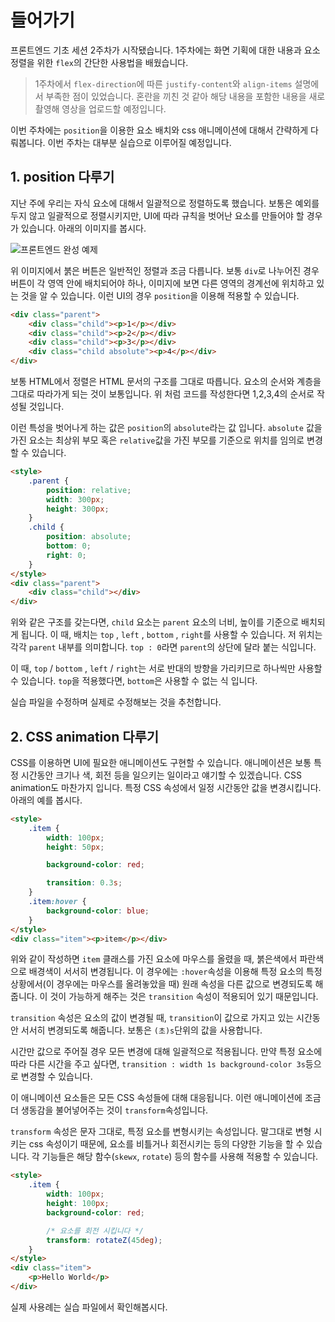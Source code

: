 # 들어가기

프론트엔드 기초 세션 2주차가 시작됐습니다. 1주차에는 화면 기획에 대한 내용과 요소 정렬을 위한 `flex`의 간단한 사용법을 배웠습니다.

> 1주차에서 `flex-direction`에 따른 `justify-content`와 `align-items` 설명에서 부족한 점이 있었습니다. 혼란을 끼친 것 같아 해당 내용을 포함한 내용을 새로 촬영해 영상을 업로드할 예정입니다.

이번 주차에는 `position`을 이용한 요소 배치와 css 애니메이션에 대해서 간략하게 다뤄봅니다. 이번 주차는 대부분 실습으로 이루어질 예정입니다.

## 1. position 다루기

지난 주에 우리는 자식 요소에 대해서 일괄적으로 정렬하도록 했습니다. 보통은 예외를 두지 않고 일괄적으로 정렬시키지만, UI에 따라 규칙을 벗어난 요소를 만들어야 할 경우가 있습니다. 아래의 이미지를 봅시다.

![프론트엔드 완성 예제](https://github.com/likelion-syu/2020-frontend-basic/blob/master/sessions/week2/assets/img/img2.png?raw=true)

위 이미지에서 붉은 버튼은 일반적인 정렬과 조금 다릅니다. 보통 `div`로 나누어진 경우 버튼이 각 영역 안에 배치되어야 하나, 이미지에 보면 다른 영역의 경계선에 위치하고 있는 것을 알 수 있습니다. 이런 UI의 경우 `position`을 이용해
적용할 수 있습니다.

```html
<div class="parent">
    <div class="child"><p>1</p></div>
    <div class="child"><p>2</p></div>
    <div class="child"><p>3</p></div>
    <div class="child absolute"><p>4</p></div>
</div>
```

보통 HTML에서 정렬은 HTML 문서의 구조를 그대로 따릅니다. 요소의 순서와 계층을 그대로 따라가게 되는 것이 보통입니다. 위 처럼 코드를 작성한다면 1,2,3,4의 순서로 작성될 것입니다.

이런 특성을 벗어나게 하는 값은 `position`의 `absolute`라는 값 입니다. `absolute`
값을 가진 요소는 최상위 부모 혹은 `relative`값을 가진 부모를 기준으로 위치를 임의로 변경할 수 있습니다.

```html
<style>
    .parent {
        position: relative;
        width: 300px;
        height: 300px;
    }
    .child {
        position: absolute;
        bottom: 0;
        right: 0;
    }
</style>
<div class="parent">
    <div class="child"></div>
</div>
```

위와 같은 구조를 갖는다면, `child` 요소는 `parent` 요소의 너비, 높이를 기준으로 배치되게 됩니다. 이 때, 배치는 `top` , `left` , `bottom` , `right`를 사용할 수 있습니다. 저 위치는 각각 `parent` 내부를 의미합니다. `top : 0`라면 `parent`의 상단에 달라 붙는 식입니다.

이 때, `top` / `bottom` , `left` / `right`는 서로 반대의 방향을 가리키므로 하나씩만 사용할 수 있습니다. `top`을 적용했다면, `bottom`은 사용할 수 없는 식 입니다.

실습 파일을 수정하며 실제로 수정해보는 것을 추천합니다.

## 2. CSS animation 다루기

CSS를 이용하면 UI에 필요한 애니메이션도 구현할 수 있습니다. 애니메이션은 보통 특정 시간동안 크기나 색, 회전 등을 일으키는 일이라고 얘기할 수 있겠습니다. CSS animation도 마찬가지 입니다. 특정 CSS 속성에서 일정 시간동안 값을 변경시킵니다. 아래의 예를 봅시다.

```html
<style>
    .item {
        width: 100px;
        height: 50px;

        background-color: red;

        transition: 0.3s;
    }
    .item:hover {
        background-color: blue;
    }
</style>
<div class="item"><p>item</p></div>
```

위와 같이 작성하면 `item` 클래스를 가진 요소에 마우스를 올렸을 때, 붉은색에서 파란색으로 배경색이 서서히 변경됩니다. 이 경우에는 `:hover`속성을 이용해 특정 요소의 특정 상황에서(이 경우에는 마우스를 올려놓았을 때) 원래 속성을 다른 값으로 변경되도록 해줍니다. 이 것이 가능하게 해주는 것은 `transition` 속성이 적용되어 있기 때문입니다.

`transition` 속성은 요소의 값이 변경될 때, `transition`이 값으로 가지고 있는 시간동안 서서히 변경되도록 해줍니다. 보통은 `(초)s`단위의 값을 사용합니다.

시간만 값으로 주어질 경우 모든 변경에 대해 일괄적으로 적용됩니다. 만약 특정 요소에 따라 다른 시간을 주고 싶다면, `transition : width 1s background-color 3s`등으로 변경할 수 있습니다.

이 애니메이션 요소들은 모든 CSS 속성들에 대해 대응됩니다. 이런 애니메이션에 조금 더 생동감을 불어넣어주는 것이 `transform`속성입니다.

`transform` 속성은 문자 그대로, 특정 요소를 변형시키는 속성입니다. 말그대로 변형 시키는 css 속성이기 때문에, 요소를 비틀거나 회전시키는 등의 다양한 기능을 할 수 있습니다. 각 기능들은 해당 함수(`skewx`, `rotate`) 등의 함수를 사용해 적용할 수 있습니다.

```html
<style>
    .item {
        width: 100px;
        height: 100px;
        background-color: red;

        /* 요소를 회전 시킵니다 */
        transform: rotateZ(45deg);
    }
</style>
<div class="item">
    <p>Hello World</p>
</div>
```

실제 사용례는 실습 파일에서 확인해봅시다.
